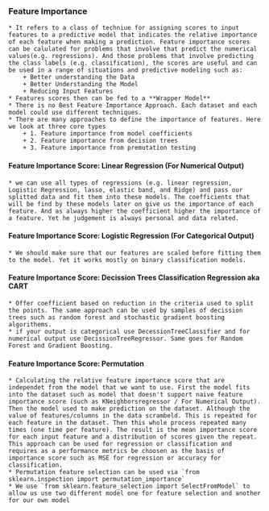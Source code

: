 
### Feature Importance
    * It refers to a class of techniue for assigning scores to input features to a predictive model that indicates the relative importance of each feature when making a prediction. Feature importance scores can be calulated for problems that involve that predict the numerical values(e.g. regressions). And those problems that involve predicting the class labels (e.g. classification), the scores are useful and can be used in a range of situations and predictive modeling such as:
        + Better understanding the Data
        + Better Understanding the Model
        + Reducing Input Features
    * Features scores then can be fed to a **Wrapper Model**
    * There is no Best Feature Importance Approach. Each dataset and each model could use different techniques.
    * There are many approaches to define the importance of features. Here we look at three core types
        + 1. Feature importance from model coefficients
        + 2. Feature importance from decision trees
        + 3. Feature importance from premutation testing
        
#### Feature Importance Score: Linear Regression (For Numerical Output)
    * we can use all types of regressions (e.g. linear regression, Logistic Regression, lasso, elastic band, and Ridge) and pass our splitted data and fit them into these models. The coefficients that will be find by these models later on give us the importance of each feature. And as always higher the coefficient higher the importance of a feature. Yet he judgement is always personal and data related.
   
#### Feature Importance Score: Logistic Regression (For Categorical Output)
    * We should make sure that our features are scaled before fitting them to the model. Yet it works mostly on binary classification models.
   
#### Feature Importance Score: Decission Trees Classification Regression aka CART 
    * Offer coefficient based on reduction in the criteria used to split the points. The same approach can be used by samples of decission trees such as random forest and stochastic gradient boosting algorithems.
    * if your output is categorical use DecessionTreeClassifier and for numerical output use DecissionTreeRegressor. Same goes for Random Forest and Gradient Boosting. 
   
#### Feature Importance Score: Permutation 
    * Calculating the relative feature importance score that are independet from the model that we want to use. First the model fits into the dataset such as model that doesn't support naive feature importance score (such as KNeighborsregressor / For Numerical Output). Then the model used to make prediction on the dataset. Although the value of features/columns in the data scrambeld. This is repeated for each feature in the dataset. Then this whole process repeated many times (one time per feature). The result is the mean importance score for each input feature and a distribution of scores given the repeat. This approach can be used for regression or classification and requires as a performance metrics be choosen as the basis of importance score such as MSE for regression or accuracy for classification.
    * Permutation feature selection can be used via `from sklearn.inspection import permutation_importance` 
    * We use `from sklearn.feature_selection import SelectFromModel` to allow us use two different model one for feature selection and another for our own model 

   